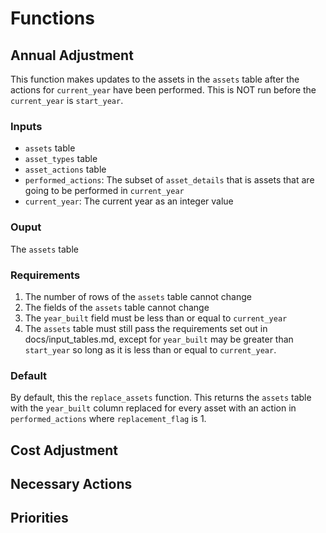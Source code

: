 # Functions


## Annual Adjustment

This function makes updates to the assets in the `assets` table after the actions for `current_year` have been performed. This is NOT run before the `current_year` is `start_year`. 

### Inputs

- `assets` table
- `asset_types` table
- `asset_actions` table
- `performed_actions`: The subset of `asset_details` that is assets that are going to be performed in `current_year`
- `current_year`: The current year as an integer value

### Ouput

The `assets` table

### Requirements

1. The number of rows of the `assets` table cannot change
2. The fields of the `assets` table cannot change
3. The `year_built` field must be less than or equal to `current_year`
4. The `assets` table must still pass the requirements set out in docs/input_tables.md, except for `year_built` may be greater than `start_year` so long as it is less than or equal to `current_year`.

### Default

By default, this the `replace_assets` function. This returns the `assets` table with the `year_built` column replaced for every asset with an action in `performed_actions` where `replacement_flag` is 1.


## Cost Adjustment


## Necessary Actions


## Priorities